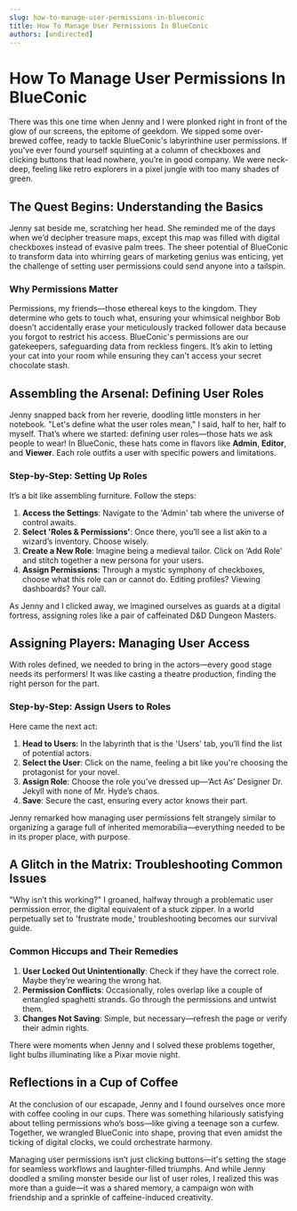 ```yaml
---
slug: how-to-manage-user-permissions-in-blueconic
title: How To Manage User Permissions In BlueConic
authors: [undirected]
---
```



# How To Manage User Permissions In BlueConic

There was this one time when Jenny and I were plonked right in front of the glow of our screens, the epitome of geekdom. We sipped some over-brewed coffee, ready to tackle BlueConic's labyrinthine user permissions. If you’ve ever found yourself squinting at a column of checkboxes and clicking buttons that lead nowhere, you’re in good company. We were neck-deep, feeling like retro explorers in a pixel jungle with too many shades of green.

## The Quest Begins: Understanding the Basics

Jenny sat beside me, scratching her head. She reminded me of the days when we’d decipher treasure maps, except this map was filled with digital checkboxes instead of evasive palm trees. The sheer potential of BlueConic to transform data into whirring gears of marketing genius was enticing, yet the challenge of setting user permissions could send anyone into a tailspin.

### Why Permissions Matter

Permissions, my friends—those ethereal keys to the kingdom. They determine who gets to touch what, ensuring your whimsical neighbor Bob doesn’t accidentally erase your meticulously tracked follower data because you forgot to restrict his access. BlueConic's permissions are our gatekeepers, safeguarding data from reckless fingers. It’s akin to letting your cat into your room while ensuring they can't access your secret chocolate stash. 

## Assembling the Arsenal: Defining User Roles

Jenny snapped back from her reverie, doodling little monsters in her notebook. "Let's define what the user roles mean," I said, half to her, half to myself. That’s where we started: defining user roles—those hats we ask people to wear! In BlueConic, these hats come in flavors like **Admin**, **Editor**, and **Viewer**. Each role outfits a user with specific powers and limitations.

### Step-by-Step: Setting Up Roles

It’s a bit like assembling furniture. Follow the steps:

1. **Access the Settings**: Navigate to the 'Admin' tab where the universe of control awaits.
2. **Select 'Roles & Permissions'**: Once there, you’ll see a list akin to a wizard’s inventory. Choose wisely.
3. **Create a New Role**: Imagine being a medieval tailor. Click on ‘Add Role’ and stitch together a new persona for your users.
4. **Assign Permissions**: Through a mystic symphony of checkboxes, choose what this role can or cannot do. Editing profiles? Viewing dashboards? Your call.

As Jenny and I clicked away, we imagined ourselves as guards at a digital fortress, assigning roles like a pair of caffeinated D&D Dungeon Masters.

## Assigning Players: Managing User Access

With roles defined, we needed to bring in the actors—every good stage needs its performers! It was like casting a theatre production, finding the right person for the part.

### Step-by-Step: Assign Users to Roles

Here came the next act:

1. **Head to Users**: In the labyrinth that is the 'Users' tab, you’ll find the list of potential actors.
2. **Select the User**: Click on the name, feeling a bit like you're choosing the protagonist for your novel.
3. **Assign Role**: Choose the role you’ve dressed up—‘Act As’ Designer Dr. Jekyll with none of Mr. Hyde’s chaos.
4. **Save**: Secure the cast, ensuring every actor knows their part.

Jenny remarked how managing user permissions felt strangely similar to organizing a garage full of inherited memorabilia—everything needed to be in its proper place, with purpose.

## A Glitch in the Matrix: Troubleshooting Common Issues

"Why isn’t this working?" I groaned, halfway through a problematic user permission error, the digital equivalent of a stuck zipper. In a world perpetually set to 'frustrate mode,' troubleshooting becomes our survival guide.

### Common Hiccups and Their Remedies

1. **User Locked Out Unintentionally**: Check if they have the correct role. Maybe they’re wearing the wrong hat.
2. **Permission Conflicts**: Occasionally, roles overlap like a couple of entangled spaghetti strands. Go through the permissions and untwist them.
3. **Changes Not Saving**: Simple, but necessary—refresh the page or verify their admin rights.

There were moments when Jenny and I solved these problems together, light bulbs illuminating like a Pixar movie night. 

## Reflections in a Cup of Coffee

At the conclusion of our escapade, Jenny and I found ourselves once more with coffee cooling in our cups. There was something hilariously satisfying about telling permissions who’s boss—like giving a teenage son a curfew. Together, we wrangled BlueConic into shape, proving that even amidst the ticking of digital clocks, we could orchestrate harmony.

Managing user permissions isn’t just clicking buttons—it's setting the stage for seamless workflows and laughter-filled triumphs. And while Jenny doodled a smiling monster beside our list of user roles, I realized this was more than a guide—it was a shared memory, a campaign won with friendship and a sprinkle of caffeine-induced creativity.